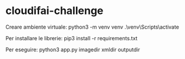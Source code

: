 # cloudifai-challenge
Creare ambiente virtuale:
python3 -m venv venv
.\venv\Scripts\activate

Per installare le librerie:
pip3 install -r requirements.txt

Per eseguire:
python3 app.py imagedir xmldir outputdir